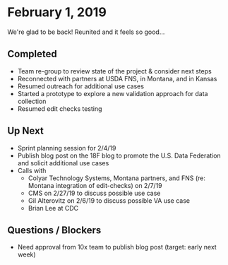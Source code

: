 # February 1, 2019

We're glad to be back! Reunited and it feels so good...

## Completed

* Team re-group to review state of the project & consider next steps
* Reconnected with partners at USDA FNS, in Montana, and in Kansas
* Resumed outreach for additional use cases
* Started a prototype to explore a new validation approach for data collection
* Resumed edit checks testing

## Up Next

* Sprint planning session for 2/4/19
* Publish blog post on the 18F blog to promote the U.S. Data Federation and solicit additional use cases
* Calls with
   * Colyar Technology Systems, Montana partners, and FNS (re: Montana integration of edit-checks) on 2/7/19
   * CMS on 2/27/19 to discuss possible use case
   * Gil Alterovitz on 2/6/19 to discuss possible VA use case
   * Brian Lee at CDC

## Questions / Blockers

* Need approval from 10x team to publish blog post (target: early next week)
